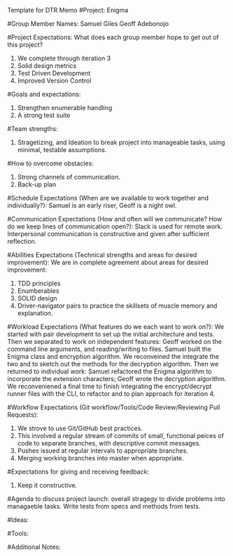 Template for DTR Memo
#Project:
Enigma

#Group Member Names:
Samuel Giles
Geoff Adebonojo

#Project Expectations: What does each group member hope to get out of this project?
1. We complete through iteration 3
2. Solid design metrics
3. Test Driven Development
4. Improved Version Control

#Goals and expectations:
1. Strengthen enumerable handling
2. A strong test suite

#Team strengths:
1. Stragetizing, and Ideation to break project into manageable tasks, using minimal, testable assumptions. 

#How to overcome obstacles:
1. Strong channels of communication.
2. Back-up plan

#Schedule Expectations (When are we available to work together and individually?):
Samuel is an early riser, Geoff is a night owl.

#Communication Expectations (How and often will we communicate? How do we keep lines of communication open?):
Slack is used for remote work. Interpersonal communication is constructive and given after sufficient reflection. 

#Abilities Expectations (Technical strengths and areas for desired improvement):
We are in complete agreement about areas for desired improvement:
1. TDD principles
2. Enumberables
3. SOLID design
4. Driver-navigator pairs to practice the skillsets of muscle memory and explanation.

#Workload Expectations (What features do we each want to work on?):
We started with pair development to set up the initial architecture and tests.
Then we separated to work on independent features: Geoff worked on the command line arguments, and reading/writing to files.
Samuel built the Enigma class and encryption algorithm.
We reconveined the integrate the two and to sketch out the methods for the decryption algorithm. 
Then we returned to individual work: Samuel refactored the Enigma algorithm to incorporate the extension characters; Geoff wrote the decryption algorithm.
We reconveniened a final time to finish integrating the encrypt/decrypt runner files with the CLI, to refactor and to plan approach for iteration 4.


#Workflow Expectations (Git workflow/Tools/Code Review/Reviewing Pull Requests):
1. We strove to use Git/GitHub best practices.
2. This involved a regular stream of commits of small, functional peices of code to separate branches, with descriptive commit messages. 
3. Pushes issued at regular intervals to appropriate branches.
4. Merging working branches into master when appropriate.

#Expectations for giving and receiving feedback:
1. Keep it constructive.

#Agenda to discuss project launch:
overall stragegy to divide problems into managaeble tasks. Write tests from specs and methods from tests.

#Ideas:

#Tools:

#Additional Notes: